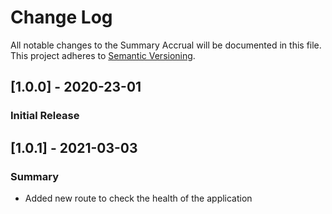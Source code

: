 # Change Log
All notable changes to the Summary Accrual will be documented in this file.
This project adheres to [Semantic Versioning](http://semver.org/).

## [1.0.0] - 2020-23-01
### Initial Release

## [1.0.1] - 2021-03-03
 ### Summary
 - Added new route to check the health of the application

